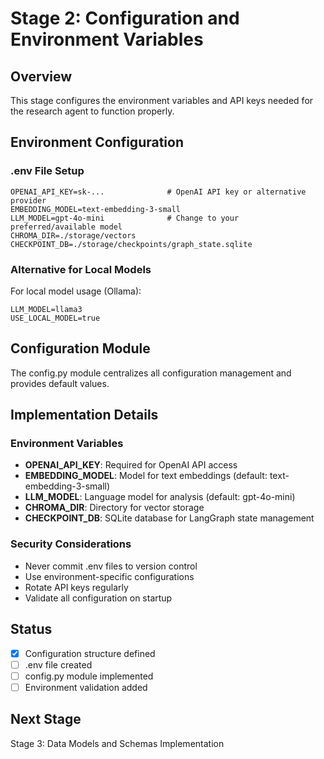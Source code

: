 # Stage 2: Configuration and Environment Variables

## Overview
This stage configures the environment variables and API keys needed for the research agent to function properly.

## Environment Configuration

### .env File Setup
```env
OPENAI_API_KEY=sk-...              # OpenAI API key or alternative provider
EMBEDDING_MODEL=text-embedding-3-small
LLM_MODEL=gpt-4o-mini              # Change to your preferred/available model
CHROMA_DIR=./storage/vectors
CHECKPOINT_DB=./storage/checkpoints/graph_state.sqlite
```

### Alternative for Local Models
For local model usage (Ollama):
```env
LLM_MODEL=llama3
USE_LOCAL_MODEL=true
```

## Configuration Module

The config.py module centralizes all configuration management and provides default values.

## Implementation Details

### Environment Variables
- **OPENAI_API_KEY**: Required for OpenAI API access
- **EMBEDDING_MODEL**: Model for text embeddings (default: text-embedding-3-small)
- **LLM_MODEL**: Language model for analysis (default: gpt-4o-mini)
- **CHROMA_DIR**: Directory for vector storage
- **CHECKPOINT_DB**: SQLite database for LangGraph state management

### Security Considerations
- Never commit .env files to version control
- Use environment-specific configurations
- Rotate API keys regularly
- Validate all configuration on startup

## Status
- [x] Configuration structure defined
- [ ] .env file created
- [ ] config.py module implemented
- [ ] Environment validation added

## Next Stage
Stage 3: Data Models and Schemas Implementation